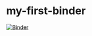 # my-first-binder

[![Binder](https://mybinder.org/badge_logo.svg)](https://mybinder.org/v2/gh/EKaroune/my-first-binder/main)
